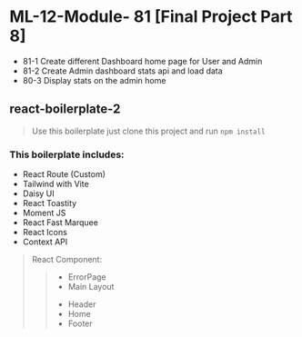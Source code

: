 # ML-12-Module- 81 [Final Project Part 8]

* 81-1 Create different Dashboard home page for User and Admin
* 81-2 Create Admin dashboard stats api and load data
* 80-3 Display stats on the admin home


## react-boilerplate-2

> Use this boilerplate just clone this project and run `npm install`

### This boilerplate includes:

* React Route (Custom)
* Tailwind with Vite
* Daisy UI
* React Toastity
* Moment JS
* React Fast Marquee
* React Icons
* Context API

> React Component:
>> - ErrorPage
>> - Main Layout
>> + Header
>> + Home
>> + Footer
